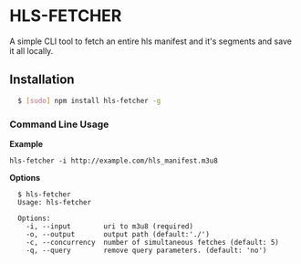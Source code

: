 # HLS-FETCHER

A simple CLI tool to fetch an entire hls manifest and it's segments and save it all locally.

## Installation

``` bash
  $ [sudo] npm install hls-fetcher -g
```

### Command Line Usage

**Example**
```
hls-fetcher -i http://example.com/hls_manifest.m3u8
```

**Options**
```
  $ hls-fetcher
  Usage: hls-fetcher

  Options:
    -i, --input        uri to m3u8 (required)
    -o, --output       output path (default:'./')
    -c, --concurrency  number of simultaneous fetches (default: 5)
    -q, --query        remove query parameters. (default: 'no')
```
